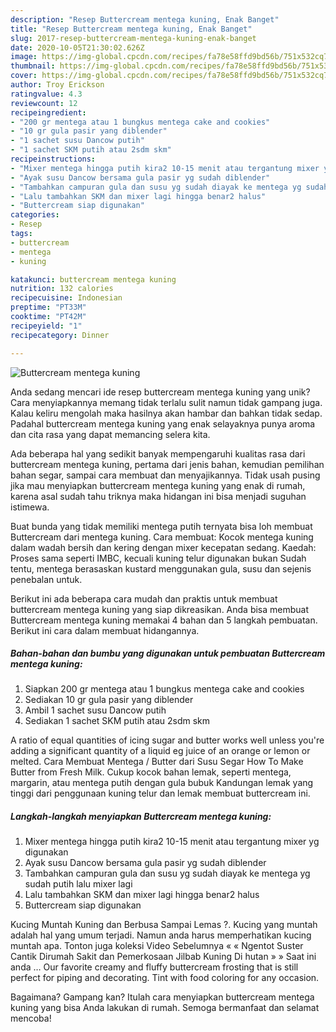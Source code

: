 ```yaml
---
description: "Resep Buttercream mentega kuning, Enak Banget"
title: "Resep Buttercream mentega kuning, Enak Banget"
slug: 2017-resep-buttercream-mentega-kuning-enak-banget
date: 2020-10-05T21:30:02.626Z
image: https://img-global.cpcdn.com/recipes/fa78e58ffd9bd56b/751x532cq70/buttercream-mentega-kuning-foto-resep-utama.jpg
thumbnail: https://img-global.cpcdn.com/recipes/fa78e58ffd9bd56b/751x532cq70/buttercream-mentega-kuning-foto-resep-utama.jpg
cover: https://img-global.cpcdn.com/recipes/fa78e58ffd9bd56b/751x532cq70/buttercream-mentega-kuning-foto-resep-utama.jpg
author: Troy Erickson
ratingvalue: 4.3
reviewcount: 12
recipeingredient:
- "200 gr mentega atau 1 bungkus mentega cake and cookies"
- "10 gr gula pasir yang diblender"
- "1 sachet susu Dancow putih"
- "1 sachet SKM putih atau 2sdm skm"
recipeinstructions:
- "Mixer mentega hingga putih kira2 10-15 menit atau tergantung mixer yg digunakan"
- "Ayak susu Dancow bersama gula pasir yg sudah diblender"
- "Tambahkan campuran gula dan susu yg sudah diayak ke mentega yg sudah putih lalu mixer lagi"
- "Lalu tambahkan SKM dan mixer lagi hingga benar2 halus"
- "Buttercream siap digunakan"
categories:
- Resep
tags:
- buttercream
- mentega
- kuning

katakunci: buttercream mentega kuning 
nutrition: 132 calories
recipecuisine: Indonesian
preptime: "PT33M"
cooktime: "PT42M"
recipeyield: "1"
recipecategory: Dinner

---
```



![Buttercream mentega kuning](https://img-global.cpcdn.com/recipes/fa78e58ffd9bd56b/751x532cq70/buttercream-mentega-kuning-foto-resep-utama.jpg)

Anda sedang mencari ide resep buttercream mentega kuning yang unik? Cara menyiapkannya memang tidak terlalu sulit namun tidak gampang juga. Kalau keliru mengolah maka hasilnya akan hambar dan bahkan tidak sedap. Padahal buttercream mentega kuning yang enak selayaknya punya aroma dan cita rasa yang dapat memancing selera kita.

Ada beberapa hal yang sedikit banyak mempengaruhi kualitas rasa dari buttercream mentega kuning, pertama dari jenis bahan, kemudian pemilihan bahan segar, sampai cara membuat dan menyajikannya. Tidak usah pusing jika mau menyiapkan buttercream mentega kuning yang enak di rumah, karena asal sudah tahu triknya maka hidangan ini bisa menjadi suguhan istimewa.

Buat bunda yang tidak memiliki mentega putih ternyata bisa loh membuat Buttercream dari mentega kuning. Cara membuat: Kocok mentega kuning dalam wadah bersih dan kering dengan mixer kecepatan sedang. Kaedah: Proses sama seperti IMBC, kecuali kuning telur digunakan bukan Sudah tentu, mentega berasaskan kustard menggunakan gula, susu dan sejenis penebalan untuk.


Berikut ini ada beberapa cara mudah dan praktis untuk membuat buttercream mentega kuning yang siap dikreasikan. Anda bisa membuat Buttercream mentega kuning memakai 4 bahan dan 5 langkah pembuatan. Berikut ini cara dalam membuat hidangannya.

<!--inarticleads1-->

##### Bahan-bahan dan bumbu yang digunakan untuk pembuatan Buttercream mentega kuning:

1. Siapkan 200 gr mentega atau 1 bungkus mentega cake and cookies
1. Sediakan 10 gr gula pasir yang diblender
1. Ambil 1 sachet susu Dancow putih
1. Sediakan 1 sachet SKM putih atau 2sdm skm


A ratio of equal quantities of icing sugar and butter works well unless you&#39;re adding a significant quantity of a liquid eg juice of an orange or lemon or melted. Cara Membuat Mentega / Butter dari Susu Segar How To Make Butter from Fresh Milk. Cukup kocok bahan lemak, seperti mentega, margarin, atau mentega putih dengan gula bubuk Kandungan lemak yang tinggi dari penggunaan kuning telur dan lemak membuat buttercream ini. 

<!--inarticleads2-->

##### Langkah-langkah menyiapkan Buttercream mentega kuning:

1. Mixer mentega hingga putih kira2 10-15 menit atau tergantung mixer yg digunakan
1. Ayak susu Dancow bersama gula pasir yg sudah diblender
1. Tambahkan campuran gula dan susu yg sudah diayak ke mentega yg sudah putih lalu mixer lagi
1. Lalu tambahkan SKM dan mixer lagi hingga benar2 halus
1. Buttercream siap digunakan


Kucing Muntah Kuning dan Berbusa Sampai Lemas ?. Kucing yang muntah adalah hal yang umum terjadi. Namun anda harus memperhatikan kucing muntah apa. Tonton juga koleksi Video Sebelumnya « « Ngentot Suster Cantik Dirumah Sakit dan Pemerkosaan Jilbab Kuning Di hutan » » Saat ini anda … Our favorite creamy and fluffy buttercream frosting that is still perfect for piping and decorating. Tint with food coloring for any occasion. 

Bagaimana? Gampang kan? Itulah cara menyiapkan buttercream mentega kuning yang bisa Anda lakukan di rumah. Semoga bermanfaat dan selamat mencoba!
